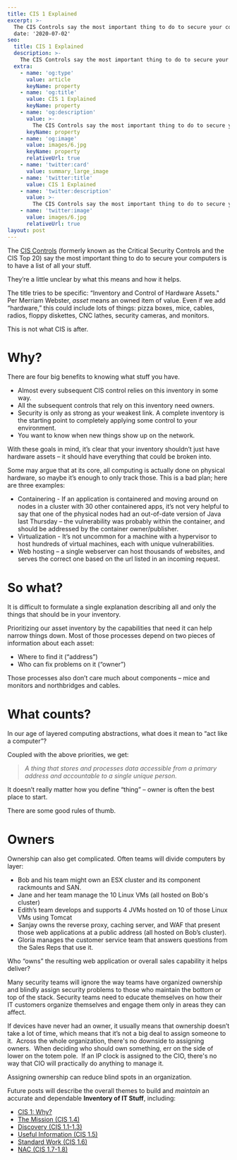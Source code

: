 ```yaml
---
title: CIS 1 Explained
excerpt: >-
  The CIS Controls say the most important thing to do to secure your computers is to have a list of all your stuff. They’re a little unclear by what this means and how it helps.
  date: '2020-07-02'
seo:
  title: CIS 1 Explained
  description: >-
    The CIS Controls say the most important thing to do to secure your computers is to have a list of all your stuff.
  extra:
    - name: 'og:type'
      value: article
      keyName: property
    - name: 'og:title'
      value: CIS 1 Explained
      keyName: property
    - name: 'og:description'
      value: >-
        The CIS Controls say the most important thing to do to secure your computers is to have a list of all your stuff.
      keyName: property
    - name: 'og:image'
      value: images/6.jpg
      keyName: property
      relativeUrl: true
    - name: 'twitter:card'
      value: summary_large_image
    - name: 'twitter:title'
      value: CIS 1 Explained
    - name: 'twitter:description'
      value: >-
        The CIS Controls say the most important thing to do to secure your computers is to have a list of all your stuff.
    - name: 'twitter:image'
      value: images/6.jpg
      relativeUrl: true
layout: post
---
```

The [CIS Controls](https://www.cisecurity.org/controls/cis-controls-list/) (formerly known as the Critical Security Controls and the CIS Top 20) say the most important thing to do to secure your computers is to have a list of all your stuff.

They’re a little unclear by what this means and how it helps.

The title tries to be specific: “Inventory and Control of Hardware Assets." Per Merriam Webster, _asset_ means an owned item of value. Even if we add “hardware,” this could include lots of things: pizza boxes, mice, cables, radios, floppy diskettes, CNC lathes, security cameras, and monitors.

This is not what CIS is after.

# Why?

There are four big benefits to knowing what stuff you have.

*   Almost every subsequent CIS control relies on this inventory in some way.
*   All the subsequent controls that rely on this inventory need owners.
*   Security is only as strong as your weakest link. A complete inventory is the starting point to completely applying some control to your environment.
*   You want to know when new things show up on the network.

With these goals in mind, it’s clear that your inventory shouldn’t just have hardware assets – it should have everything that could be broken into.

Some may argue that at its core, all computing is actually done on physical hardware, so maybe it’s enough to only track those. This is a bad plan; here are three examples:

*   Containering - If an application is containered and moving around on nodes in a cluster with 30 other containered apps, it’s not very helpful to say that one of the physical nodes had an out-of-date version of Java last Thursday – the vulnerability was probably within the container, and should be addressed by the container owner/publisher.
*   Virtualization - It’s not uncommon for a machine with a hypervisor to host hundreds of virtual machines, each with unique vulnerabilities.
*   Web hosting – a single webserver can host thousands of websites, and serves the correct one based on the url listed in an incoming request.

# So what?

It is difficult to formulate a single explanation describing all and only the things that should be in your inventory.

Prioritizing our asset inventory by the capabilities that need it can help narrow things down. Most of those processes depend on two pieces of information about each asset:

*   Where to find it (“address”)
*   Who can fix problems on it (“owner”)

Those processes also don’t care much about components – mice and monitors and northbridges and cables.

# What counts?

In our age of layered computing abstractions, what does it mean to “act like a computer”?

Coupled with the above priorities, we get:

> _A thing that stores and processes data accessible from a primary address and accountable to a single unique person._

It doesn’t really matter how you define “thing” – owner is often the best place to start.

There are some good rules of thumb.

# Owners

Ownership can also get complicated. Often teams will divide computers by layer:

*   Bob and his team might own an ESX cluster and its component rackmounts and SAN.
*   Jane and her team manage the 10 Linux VMs (all hosted on Bob's cluster)
*   Edith’s team develops and supports 4 JVMs hosted on 10 of those Linux VMs using Tomcat
*   Sanjay owns the reverse proxy, caching server, and WAF that present those web applications at a public address (all hosted on Bob’s cluster).
*   Gloria manages the customer service team that answers questions from the Sales Reps that use it.

Who “owns” the resulting web application or overall sales capability it helps deliver?

Many security teams will ignore the way teams have organized ownership and blindly assign security problems to those who maintain the bottom or top of the stack. Security teams need to educate themselves on how their IT customers organize themselves and engage them only in areas they can affect.

If devices have never had an owner, it usually means that ownership doesn’t take a lot of time, which means that it’s not a big deal to assign someone to it.  Across the whole organization, there's no downside to assigning owners.  When deciding who should own something, err on the side of lower on the totem pole.  If an IP clock is assigned to the CIO, there's no way that CIO will practically do anything to manage it.  

Assigning ownership can reduce blind spots in an organization.

Future posts will describe the overall themes to build and _maintain_ an accurate and dependable **Inventory of IT Stuff**, including:

*   [CIS 1: Why?](/cis1/)
*   [The Mission (CIS 1.4)](/cis1.4)
*   [Discovery (CIS 1.1-1.3)](/cis1.1)
*   [Useful Information (CIS 1.5)](/cis1.5)
*   [Standard Work (CIS 1.6)](/cis1.6)
*   [NAC (CIS 1.7-1.8)](/cis1.7)
